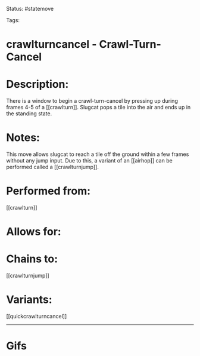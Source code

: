 Status: #statemove

Tags: 

# crawlturncancel - Crawl-Turn-Cancel

# Description:
There is a window to begin a crawl-turn-cancel by pressing up during frames 4-5 of a [[crawlturn]]. Slugcat pops a tile into the air and ends up in the standing state.

# Notes:
This move allows slugcat to reach a tile off the ground within a few frames without any jump input. Due to this, a variant of an [[airhop]] can be performed called a [[crawlturnjump]].

# Performed from:
[[crawlturn]]

# Allows for:


# Chains to:
[[crawlturnjump]]

# Variants:
[[quickcrawlturncancel]]

___
# Gifs
